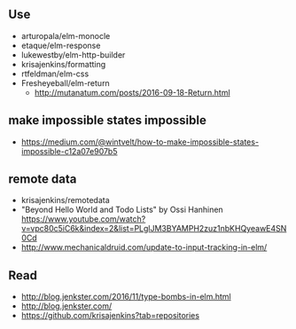 ## Use

- arturopala/elm-monocle
- etaque/elm-response
- lukewestby/elm-http-builder
- krisajenkins/formatting
- rtfeldman/elm-css
- Fresheyeball/elm-return
  - http://mutanatum.com/posts/2016-09-18-Return.html

## make impossible states impossible

- https://medium.com/@wintvelt/how-to-make-impossible-states-impossible-c12a07e907b5

## remote data

- krisajenkins/remotedata
- "Beyond Hello World and Todo Lists" by Ossi Hanhinen https://www.youtube.com/watch?v=vpc80c5iC6k&index=2&list=PLglJM3BYAMPH2zuz1nbKHQyeawE4SN0Cd
- http://www.mechanicaldruid.com/update-to-input-tracking-in-elm/

## Read

- http://blog.jenkster.com/2016/11/type-bombs-in-elm.html
- http://blog.jenkster.com/
- https://github.com/krisajenkins?tab=repositories
